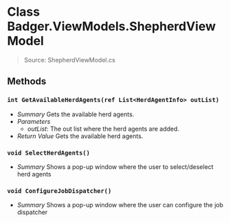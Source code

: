 # Class Badger.ViewModels.ShepherdViewModel
> Source: ShepherdViewModel.cs
## Methods
### `int GetAvailableHerdAgents(ref List<HerdAgentInfo> outList)`
* *Summary*
  Gets the available herd agents.
* *Parameters*
  * _outList_: The out list where the herd agents are added.
* *Return Value*
  Gets the available herd agents.
### `void SelectHerdAgents()`
* *Summary*
  Shows a pop-up window where the user to select/deselect herd agents
### `void ConfigureJobDispatcher()`
* *Summary*
  Shows a pop-up window where the user can configure the job dispatcher
